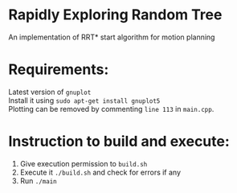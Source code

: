 # Rapidly Exploring Random Tree  

An implementation of RRT* start algorithm for motion planning  

Requirements:  
=============  
Latest version of `gnuplot`  
Install it using `sudo apt-get install gnuplot5`  
Plotting can be removed by commenting `line 113` in `main.cpp`.  

Instruction to build and execute:  
=================================  
1) Give execution permission to `build.sh`  
2) Execute it `./build.sh` and check for errors if any  
3) Run `./main`  

